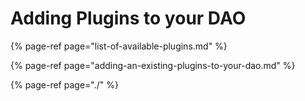 # Adding Plugins to your DAO

{% page-ref page="list-of-available-plugins.md" %}

{% page-ref page="adding-an-existing-plugins-to-your-dao.md" %}

{% page-ref page="./" %}

